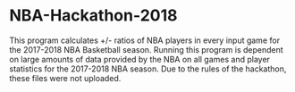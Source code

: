 # NBA-Hackathon-2018
This program calculates +/- ratios of NBA players in every input game for the 2017-2018 NBA Basketball season.
Running this program is dependent on large amounts of data provided by the NBA on all games and player statistics for the 2017-2018 NBA season. Due to the rules of the hackathon, these files were not uploaded.
